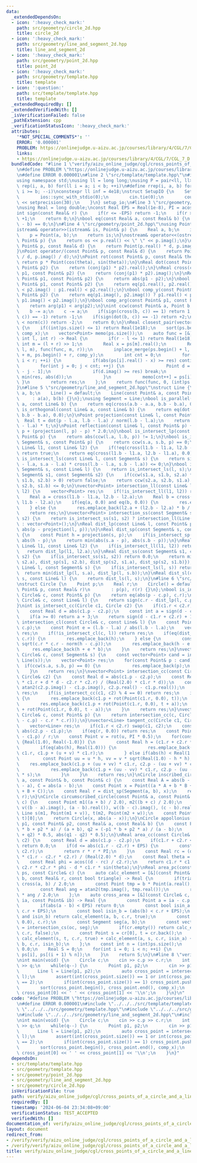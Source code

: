 ```yaml
---
data:
  _extendedDependsOn:
  - icon: ':heavy_check_mark:'
    path: src/geometry/circle_2d.hpp
    title: circle_2d
  - icon: ':heavy_check_mark:'
    path: src/geometry/line_and_segment_2d.hpp
    title: line_and_segment_2d
  - icon: ':heavy_check_mark:'
    path: src/geometry/point_2d.hpp
    title: point_2d
  - icon: ':heavy_check_mark:'
    path: src/geometry/template.hpp
    title: template
  - icon: ':question:'
    path: src/template/template.hpp
    title: template
  _extendedRequiredBy: []
  _extendedVerifiedWith: []
  _isVerificationFailed: false
  _pathExtension: cpp
  _verificationStatusIcon: ':heavy_check_mark:'
  attributes:
    '*NOT_SPECIAL_COMMENTS*': ''
    ERROR: '0.000001'
    PROBLEM: https://onlinejudge.u-aizu.ac.jp/courses/library/4/CGL/7/CGL_7_D
    links:
    - https://onlinejudge.u-aizu.ac.jp/courses/library/4/CGL/7/CGL_7_D
  bundledCode: "#line 1 \"verify/aizu_online_judge/cgl/cross_points_of_a_circle_and_a_line.test.cpp\"\
    \n#define PROBLEM \"https://onlinejudge.u-aizu.ac.jp/courses/library/4/CGL/7/CGL_7_D\"\
    \n#define ERROR 0.000001\n#line 2 \"src/template/template.hpp\"\n#include <bits/stdc++.h>\n\
    using namespace std;\nusing ll = long long;\nusing P = pair<ll, ll>;\n#define\
    \ rep(i, a, b) for(ll i = a; i < b; ++i)\n#define rrep(i, a, b) for(ll i = a;\
    \ i >= b; --i)\nconstexpr ll inf = 4e18;\nstruct SetupIO {\n    SetupIO() {\n\
    \        ios::sync_with_stdio(0);\n        cin.tie(0);\n        cout << fixed\
    \ << setprecision(30);\n    }\n} setup_io;\n#line 3 \"src/geometry/template.hpp\"\
    \nusing Real = long double;\nconst Real EPS = Real(1e-8), PI = acos(Real(-1.0));\n\
    int sign(const Real& r) {\n    if(r <= -EPS) return -1;\n    if(r >= +EPS) return\
    \ +1;\n    return 0;\n}\nbool eq(const Real& a, const Real& b) {\n    return sign(a\
    \ - b) == 0;\n}\n#line 4 \"src/geometry/point_2d.hpp\"\nusing Point = complex<Real>;\n\
    istream& operator>>(istream& is, Point& p) {\n    Real a, b;\n    is >> a >> b;\n\
    \    p = Point(a, b);\n    return is;\n}\nostream& operator<<(ostream& os, const\
    \ Point& p) {\n    return os << p.real() << \" \" << p.imag();\n}\nPoint operator*(const\
    \ Point& p, const Real& d) {\n    return Point(p.real() * d, p.imag() * d);\n\
    }\nPoint operator/(const Point& p, const Real& d) {\n    return Point(p.real()\
    \ / d, p.imag() / d);\n}\nPoint rot(const Point& p, const Real& theta) {\n   \
    \ return p * Point(cos(theta), sin(theta));\n}\nReal dot(const Point& p1, const\
    \ Point& p2) {\n    return (conj(p1) * p2).real();\n}\nReal cross(const Point&\
    \ p1, const Point& p2) {\n    return (conj(p1) * p2).imag();\n}\nReal dist(const\
    \ Point& p1, const Point& p2) {\n    return abs(p1 - p2);\n}\nbool comp_x(const\
    \ Point& p1, const Point& p2) {\n    return eq(p1.real(), p2.real()) ? p1.imag()\
    \ < p2.imag() : p1.real() < p2.real();\n}\nbool comp_y(const Point& p1, const\
    \ Point& p2) {\n    return eq(p1.imag(), p2.imag()) ? p1.real() < p2.real() :\
    \ p1.imag() < p2.imag();\n}\nbool comp_arg(const Point& p1, const Point& p2) {\n\
    \    return arg(p1) < arg(p2);\n}\nint ccw(const Point& a, Point b, Point c) {\n\
    \    b -= a;\n    c -= a;\n    if(sign(cross(b, c)) == 1) return 1;\n    if(sign(cross(b,\
    \ c)) == -1) return -1;\n    if(sign(dot(b, c)) == -1) return +2;\n    if(norm(b)\
    \ < norm(c)) return -2;\n    return 0;\n}\nReal closest_pair(vector<Point> ps)\
    \ {\n    if((int)ps.size() <= 1) return Real(1e18);\n    sort(ps.begin(), ps.end(),\
    \ comp_x);\n    vector<Point> memo(ps.size());\n    auto func = [&](auto& func,\
    \ int l, int r) -> Real {\n        if(r - l <= 1) return Real(1e18);\n       \
    \ int m = (l + r) >> 1;\n        Real x = ps[m].real();\n        Real res = min(func(func,\
    \ l, m), func(func, m, r));\n        inplace_merge(ps.begin() + l, ps.begin()\
    \ + m, ps.begin() + r, comp_y);\n        int cnt = 0;\n        for(int i = l;\
    \ i < r; ++i) {\n            if(abs(ps[i].real() - x) >= res) continue;\n    \
    \        for(int j = 0; j < cnt; ++j) {\n                Point d = ps[i] - memo[cnt\
    \ - j - 1];\n                if(d.imag() >= res) break;\n                res =\
    \ min(res, abs(d));\n            }\n            memo[cnt++] = ps[i];\n       \
    \ }\n        return res;\n    };\n    return func(func, 0, (int)ps.size());\n\
    }\n#line 5 \"src/geometry/line_and_segment_2d.hpp\"\nstruct Line {\n    Point\
    \ a, b;\n    Line() = default;\n    Line(const Point& a, const Point& b)\n   \
    \     : a(a), b(b) {}\n};\nusing Segment = Line;\nbool is_parallel(const Line&\
    \ a, const Line& b) {\n    return eq(cross(a.b - a.a, b.b - b.a), 0.0);\n}\nbool\
    \ is_orthogonal(const Line& a, const Line& b) {\n    return eq(dot(a.b - a.a,\
    \ b.b - b.a), 0.0);\n}\nPoint projection(const Line& l, const Point& p) {\n  \
    \  Real t = dot(p - l.a, l.b - l.a) / norm(l.b - l.a);\n    return l.a + (l.b\
    \ - l.a) * t;\n}\nPoint reflection(const Line& l, const Point& p) {\n    return\
    \ p + (projection(l, p) - p) * 2.0;\n}\nbool is_intersect_lp(const Line& l, const\
    \ Point& p) {\n    return abs(ccw(l.a, l.b, p)) != 1;\n}\nbool is_intersect_sp(const\
    \ Segment& s, const Point& p) {\n    return ccw(s.a, s.b, p) == 0;\n}\nbool is_intersect_ll(const\
    \ Line& l1, const Line& l2) {\n    if(!eq(cross(l1.b - l1.a, l2.b - l2.a), 0.0))\
    \ return true;\n    return eq(cross(l1.b - l1.a, l2.b - l1.a), 0.0);\n}\nbool\
    \ is_intersect_ls(const Line& l, const Segment& s) {\n    return sign(cross(l.b\
    \ - l.a, s.a - l.a) * cross(l.b - l.a, s.b - l.a)) <= 0;\n}\nbool is_intersect_sl(const\
    \ Segment& s, const Line& l) {\n    return is_intersect_ls(l, s);\n}\nbool is_intersect_ss(const\
    \ Segment& s1, const Segment& s2) {\n    if(ccw(s1.a, s1.b, s2.a) * ccw(s1.a,\
    \ s1.b, s2.b) > 0) return false;\n    return ccw(s2.a, s2.b, s1.a) * ccw(s2.a,\
    \ s2.b, s1.b) <= 0;\n}\nvector<Point> intersection_ll(const Line& l1, const Line&\
    \ l2) {\n    vector<Point> res;\n    if(!is_intersect_ll(l1, l2)) return res;\n\
    \    Real a = cross(l1.b - l1.a, l2.b - l2.a);\n    Real b = cross(l1.b - l1.a,\
    \ l1.b - l2.a);\n    if(eq(a, 0.0) and eq(b, 0.0)) {\n        res.emplace_back(l2.a);\n\
    \    } else {\n        res.emplace_back(l2.a + (l2.b - l2.a) * b / a);\n    }\n\
    \    return res;\n}\nvector<Point> intersection_ss(const Segment& s1, const Segment&\
    \ s2) {\n    return is_intersect_ss(s1, s2) ? intersection_ll(Line(s1), Line(s2))\
    \ : vector<Point>();\n}\nReal dist_lp(const Line& l, const Point& p) {\n    return\
    \ abs(p - projection(l, p));\n}\nReal dist_sp(const Segment& s, const Point& p)\
    \ {\n    const Point h = projection(s, p);\n    if(is_intersect_sp(s, h)) return\
    \ abs(h - p);\n    return min(abs(s.a - p), abs(s.b - p));\n}\nReal dist_ll(const\
    \ Line& l1, const Line& l2) {\n    if(is_intersect_ll(l1, l2)) return 0.0;\n \
    \   return dist_lp(l1, l2.a);\n}\nReal dist_ss(const Segment& s1, const Segment&\
    \ s2) {\n    if(is_intersect_ss(s1, s2)) return 0.0;\n    return min({dist_sp(s1,\
    \ s2.a), dist_sp(s1, s2.b), dist_sp(s2, s1.a), dist_sp(s2, s1.b)});\n}\nReal dist_ls(const\
    \ Line& l, const Segment& s) {\n    if(is_intersect_ls(l, s)) return 0.0;\n  \
    \  return min(dist_lp(l, s.a), dist_lp(l, s.b));\n}\nReal dist_sl(const Segment&\
    \ s, const Line& l) {\n    return dist_ls(l, s);\n}\n#line 6 \"src/geometry/circle_2d.hpp\"\
    \nstruct Circle {\n    Point p;\n    Real r;\n    Circle() = default;\n    Circle(const\
    \ Point& p, const Real& r)\n        : p(p), r(r) {}\n};\nbool is_intersect_cp(const\
    \ Circle& c, const Point& p) {\n    return eq(abs(p - c.p), c.r);\n}\nbool is_intersect_cl(const\
    \ Circle& c, const Line& l) {\n    return sign(c.r - dist_lp(l, c.p)) >= 0;\n\
    }\nint is_intersect_cc(Circle c1, Circle c2) {\n    if(c1.r < c2.r) swap(c1, c2);\n\
    \    const Real d = abs(c1.p - c2.p);\n    const int a = sign(d - c1.r - c2.r);\n\
    \    if(a >= 0) return a + 3;\n    return sign(d - c1.r + c2.r) + 1;\n}\nvector<Point>\
    \ intersection_cl(const Circle& c, const Line& l) {\n    const Point h = projection(l,\
    \ c.p);\n    const Point e = (l.b - l.a) / abs(l.b - l.a);\n    vector<Point>\
    \ res;\n    if(!is_intersect_cl(c, l)) return res;\n    if(eq(dist_lp(l, c.p),\
    \ c.r)) {\n        res.emplace_back(h);\n    } else {\n        const Real b =\
    \ sqrt(c.r * c.r - norm(h - c.p));\n        res.emplace_back(h - e * b);\n   \
    \     res.emplace_back(h + e * b);\n    }\n    return res;\n}\nvector<Point> intersection_cs(const\
    \ Circle& c, const Segment& s) {\n    const vector<Point> cand = intersection_cl(c,\
    \ Line(s));\n    vector<Point> res;\n    for(const Point& p : cand) {\n      \
    \  if(ccw(s.a, s.b, p) == 0) {\n            res.emplace_back(p);\n        }\n\
    \    }\n    return res;\n}\nvector<Point> intersection_cc(const Circle& c1, const\
    \ Circle& c2) {\n    const Real d = abs(c1.p - c2.p);\n    const Real a = acos((c1.r\
    \ * c1.r + d * d - c2.r * c2.r) / (Real(2.0) * c1.r * d));\n    const Real t =\
    \ atan2(c2.p.imag() - c1.p.imag(), c2.p.real() - c1.p.real());\n    vector<Point>\
    \ res;\n    if(is_intersect_cc(c1, c2) % 4 == 0) return res;\n    if(eq(a, 0.0))\
    \ {\n        res.emplace_back(c1.p + rot(Point(c1.r, 0.0), t));\n    } else {\n\
    \        res.emplace_back(c1.p + rot(Point(c1.r, 0.0), t + a));\n        res.emplace_back(c1.p\
    \ + rot(Point(c1.r, 0.0), t - a));\n    }\n    return res;\n}\nvector<Point> tangent_cp(const\
    \ Circle& c, const Point& p) {\n    return intersection_cc(c, Circle(p, sqrt(norm(p\
    \ - c.p) - c.r * c.r)));\n}\nvector<Line> tangent_cc(Circle c1, Circle c2) {\n\
    \    vector<Line> res;\n    if(c1.r < c2.r) swap(c1, c2);\n    const Real r =\
    \ abs(c2.p - c1.p);\n    if(eq(r, 0.0)) return res;\n    const Point u = (c2.p\
    \ - c1.p) / r;\n    const Point v = rot(u, PI * 0.5);\n    for(const Real s :\
    \ {Real(1.0), Real(-1.0)}) {\n        const Real h = (c1.r + c2.r * s) / r;\n\
    \        if(eq(abs(h), Real(1.0))) {\n            res.emplace_back(c1.p + u *\
    \ c1.r, c1.p + (u + v) * c1.r);\n        } else if(abs(h) < Real(1.0)) {\n   \
    \         const Point uu = u * h, vv = v * sqrt(Real(1.0) - h * h);\n        \
    \    res.emplace_back(c1.p + (uu + vv) * c1.r, c2.p - (uu + vv) * c2.r * s);\n\
    \            res.emplace_back(c1.p + (uu - vv) * c1.r, c2.p - (uu - vv) * c2.r\
    \ * s);\n        }\n    }\n    return res;\n}\nCircle inscribed_circle(const Point&\
    \ a, const Point& b, const Point& c) {\n    const Real A = abs(b - c), B = abs(c\
    \ - a), C = abs(a - b);\n    const Point x = Point((a * A + b * B + c * C) / (A\
    \ + B + C));\n    const Real r = dist_sp(Segment(a, b), x);\n    return Circle(x,\
    \ r);\n}\nCircle circumscribed_circle(const Point& a, const Point& b, const Point&\
    \ c) {\n    const Point m1((a + b) / 2.0), m2((b + c) / 2.0);\n    const Point\
    \ v((b - a).imag(), (a - b).real()), w((b - c).imag(), (c - b).real());\n    const\
    \ Line s(m1, Point(m1 + v)), t(m2, Point(m2 + w));\n    const Point x = intersection_ll(s,\
    \ t)[0];\n    return Circle(x, abs(a - x));\n}\nCircle appollonius(const Point&\
    \ p1, const Point& p2, const Real& a, const Real& b) {\n    const Point q1 = (p1\
    \ * b + p2 * a) / (a + b), q2 = (-p1 * b + p2 * a) / (a - b);\n    return Circle((q1\
    \ + q2) * 0.5, abs(q1 - q2) * 0.5);\n}\nReal area_cc(const Circle& c1, const Circle&\
    \ c2) {\n    const Real d = abs(c1.p - c2.p);\n    if(c1.r + c2.r <= d + EPS)\
    \ return 0.0;\n    if(d <= abs(c1.r - c2.r) + EPS) {\n        const Real r = min(c1.r,\
    \ c2.r);\n        return r * r * PI;\n    }\n    const Real rc = (d * d + c1.r\
    \ * c1.r - c2.r * c2.r) / (Real(2.0) * d);\n    const Real theta = acos(rc / c1.r);\n\
    \    const Real phi = acos((d - rc) / c2.r);\n    return c1.r * c1.r * theta +\
    \ c2.r * c2.r * phi - d * c1.r * sin(theta);\n}\nReal area_pc(const vector<Point>&\
    \ ps, const Circle& c) {\n    auto calc_element = [&](const Point& a, const Point&\
    \ b, const Real& r, const bool triangle) -> Real {\n        if(triangle) return\
    \ cross(a, b) / 2.0;\n        const Point tmp = b * Point(a.real(), -a.imag());\n\
    \        const Real ang = atan2(tmp.imag(), tmp.real());\n        return r * r\
    \ * ang / 2.0;\n    };\n    auto cross_area = [&](const Circle& c, const Point&\
    \ ia, const Point& ib) -> Real {\n        const Point a = ia - c.p, b = ib - c.p;\n\
    \        if(abs(a - b) < EPS) return 0;\n        const bool isin_a = (abs(a) <\
    \ c.r + EPS);\n        const bool isin_b = (abs(b) < c.r + EPS);\n        if(isin_a\
    \ and isin_b) return calc_element(a, b, c.r, true);\n        const Circle oc(Point(0.0,\
    \ 0.0), c.r);\n        const Segment seg(a, b);\n        const vector<Point> cr\
    \ = intersection_cs(oc, seg);\n        if(cr.empty()) return calc_element(a, b,\
    \ c.r, false);\n        const Point s = cr[0], t = cr.back();\n        return\
    \ calc_element(s, t, c.r, true) + calc_element(a, s, c.r, isin_a) + calc_element(t,\
    \ b, c.r, isin_b);\n    };\n    const int n = (int)ps.size();\n    if(n < 3) return\
    \ 0.0;\n    Real S = 0;\n    for(int i = 0; i < n; ++i) {\n        S += cross_area(c,\
    \ ps[i], ps[(i + 1) % n]);\n    }\n    return S;\n}\n#line 8 \"verify/aizu_online_judge/cgl/cross_points_of_a_circle_and_a_line.test.cpp\"\
    \nint main(void) {\n    Circle c;\n    cin >> c.p >> c.r;\n    int q;\n    cin\
    \ >> q;\n    while(q--) {\n        Point p1, p2;\n        cin >> p1 >> p2;\n \
    \       Line l = Line(p1, p2);\n        auto cross_point = intersection_cl(c,\
    \ l);\n        assert(int(cross_point.size()) == 1 or int(cross_point.size())\
    \ == 2);\n        if(int(cross_point.size()) == 1) cross_point.push_back(cross_point[0]);\n\
    \        sort(cross_point.begin(), cross_point.end(), comp_x);\n        cout <<\
    \ cross_point[0] << ' ' << cross_point[1] << '\\n';\n    }\n}\n"
  code: "#define PROBLEM \"https://onlinejudge.u-aizu.ac.jp/courses/library/4/CGL/7/CGL_7_D\"\
    \n#define ERROR 0.000001\n#include \"../../../src/template/template.hpp\"\n#include\
    \ \"../../../src/geometry/template.hpp\"\n#include \"../../../src/geometry/point_2d.hpp\"\
    \n#include \"../../../src/geometry/line_and_segment_2d.hpp\"\n#include \"../../../src/geometry/circle_2d.hpp\"\
    \nint main(void) {\n    Circle c;\n    cin >> c.p >> c.r;\n    int q;\n    cin\
    \ >> q;\n    while(q--) {\n        Point p1, p2;\n        cin >> p1 >> p2;\n \
    \       Line l = Line(p1, p2);\n        auto cross_point = intersection_cl(c,\
    \ l);\n        assert(int(cross_point.size()) == 1 or int(cross_point.size())\
    \ == 2);\n        if(int(cross_point.size()) == 1) cross_point.push_back(cross_point[0]);\n\
    \        sort(cross_point.begin(), cross_point.end(), comp_x);\n        cout <<\
    \ cross_point[0] << ' ' << cross_point[1] << '\\n';\n    }\n}"
  dependsOn:
  - src/template/template.hpp
  - src/geometry/template.hpp
  - src/geometry/point_2d.hpp
  - src/geometry/line_and_segment_2d.hpp
  - src/geometry/circle_2d.hpp
  isVerificationFile: true
  path: verify/aizu_online_judge/cgl/cross_points_of_a_circle_and_a_line.test.cpp
  requiredBy: []
  timestamp: '2024-06-04 23:34:08+09:00'
  verificationStatus: TEST_ACCEPTED
  verifiedWith: []
documentation_of: verify/aizu_online_judge/cgl/cross_points_of_a_circle_and_a_line.test.cpp
layout: document
redirect_from:
- /verify/verify/aizu_online_judge/cgl/cross_points_of_a_circle_and_a_line.test.cpp
- /verify/verify/aizu_online_judge/cgl/cross_points_of_a_circle_and_a_line.test.cpp.html
title: verify/aizu_online_judge/cgl/cross_points_of_a_circle_and_a_line.test.cpp
---
```


